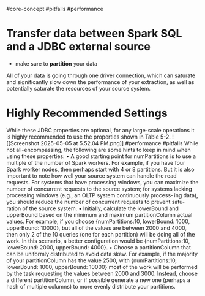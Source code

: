 #core-concept #pitfalls #performance 

# Transfer data between Spark SQL and a JDBC external source
- make sure to **partition** your data

All of your data is going through one driver connection, which can saturate and significantly slow down the performance of your extraction, as well as potentially saturate the resources of your source system.

# Highly Recommended Settings
While these JDBC properties are optional, for any large-scale operations it is highly recommended to use the properties shown in Table 5-2.
![[Screenshot 2025-05-05 at 5.52.04 PM.png]]
#performance #pitfalls 
While not all-encompassing, the following are some hints to keep in mind when
using these properties:
• A good starting point for numPartitions is to use a multiple of the number of
Spark workers. For example, if you have four Spark worker nodes, then perhaps
start with 4 or 8 partitions. But it is also important to note how well your source
system can handle the read requests. For systems that have processing windows,
you can maximize the number of concurrent requests to the source system; for
systems lacking processing windows (e.g., an OLTP system continuously process‐
ing data), you should reduce the number of concurrent requests to prevent satu‐
ration of the source system.
• Initially, calculate the lowerBound and upperBound based on the minimum and
maximum partitionColumn actual values. For example, if you choose
{numPartitions:10, lowerBound: 1000, upperBound: 10000}, but all of the
values are between 2000 and 4000, then only 2 of the 10 queries (one for each
partition) will be doing all of the work. In this scenario, a better configuration
would be {numPartitions:10, lowerBound: 2000, upperBound: 4000}.
• Choose a partitionColumn that can be uniformly distributed to avoid data skew.
For example, if the majority of your partitionColumn has the value 2500, with
{numPartitions:10, lowerBound: 1000, upperBound: 10000} most of the
work will be performed by the task requesting the values between 2000 and 3000.
Instead, choose a different partitionColumn, or if possible generate a new one
(perhaps a hash of multiple columns) to more evenly distribute your partitions.